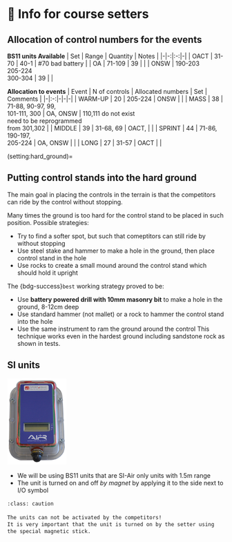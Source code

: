 # 🧭 Info for course setters

## Allocation of control numbers for the events

**BS11 units Available**
| Set | Range | Quantity | Notes |
|-|-:|:-:|-|
| OACT | 31-70 | 40-1 | #70 bad battery |
| OA | 71-109 | 39 | |
| ONSW | 190-203<br/>205-224<br/>300-304 | 39 | |


**Allocation to events**
| Event | N of controls | Allocated numbers | Set | Comments |
|-|:-:|-|-|-|
| WARM-UP | 20 | 205-224 | ONSW | |
| MASS | 38 | 71-88, 90-97, 99,<br/>101-111, 300 | OA, ONSW | 110,111 do not exist<br/>need to be reprogrammed<br/>from 301,302 |
| MIDDLE | 39 | 31-68, 69 | OACT, | |
| SPRINT | 44 | 71-86, 190-197,<br/>205-224 | OA, ONSW |  |
| LONG | 27 | 31-57 | OACT | |

(setting:hard_ground)=
## Putting control stands into the hard ground

The main goal in placing the controls in the terrain is that the competitors can ride by the control without stopping.

Many times the ground is too hard for the control stand to be placed in such position.
Possible strategies:

- Try to find a softer spot, but such that comeptitors can still ride by without stopping
- Use steel stake and hammer to make a hole in the ground, then place control stand in the hole
- Use rocks to create a small mound around the control stand which should hold it upright

The {bdg-success}`best` working strategy proved to be:
- Use **battery powered drill with 10mm masonry bit** to make a hole in the ground, 8-12cm deep
- Use standard hammer (not mallet) or a rock to hammer the control stand into the hole
- Use the same instrument to ram the ground around the control
This technique works even in the hardest ground including sandstone rock as shown in tests.


## SI units

![bs11bs](_static/img/bs11bs.png)

- We will be using BS11 units that are SI-Air only units with 1.5m range
- The unit is turned on and off *by magnet* by applying it to the side next to I/O symbol

```{admonition} Activating BS11 units
:class: caution

The units can not be activated by the competitors!  
It is very important that the unit is turned on by the setter using the special magnetic stick.
```


